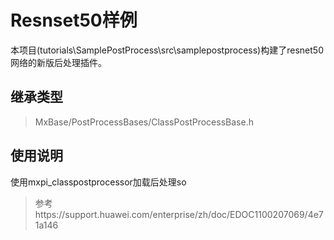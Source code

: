 # Resnset50样例
本项目(tutorials\SamplePostProcess\src\samplepostprocess)构建了resnet50网络的新版后处理插件。
## 继承类型
>MxBase/PostProcessBases/ClassPostProcessBase.h
## 使用说明
使用mxpi_classpostprocessor加载后处理so

>参考https://support.huawei.com/enterprise/zh/doc/EDOC1100207069/4e71a146